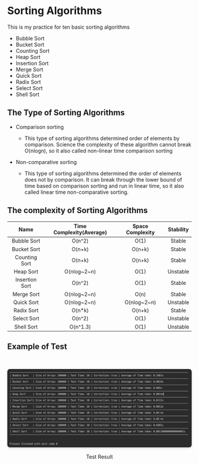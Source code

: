 # Sorting Algorithms
This is my practice for ten basic sorting algorithms
* Bubble Sort
* Bucket Sort
* Counting Sort
* Heap Sort
* Insertion Sort
* Merge Sort
* Quick Sort
* Radix Sort
* Select Sort
* Shell Sort

## The Type of Sorting Algorithms
* Comparison sorting
	* This type of sorting algorithms determined order of elements by comparison. Science the complexity of these algorithm cannot break O(nlogn), so it also called non-linear time comparison sorting  

* Non-comparative sorting
	* This type of sorting algorithms determined the order of elements does not by comparison. It can break through the lower bound of time based on comparison sorting and run in linear time, so it also called linear time non-comparative sorting.

## The complexity of Sorting Algorithms

| Name| Time Complexity(Average) | Space Complexity | Stability|
| :-------: | :-----------: |:-------:|:--------:|
| Bubble Sort   |  O(n^2)	  | O(1)	  |Stable
| Bucket Sort   |  O(n+k) 	  |O(n+k)	  |Stable
| Counting Sort |  O(n+k) 	  |O(n+k)	  |Stable
| Heap Sort     | O(nlog~2~n) | O(1)	  |Unstable
| Insertion Sort| O(n^2) 	  | O(1)	  |Stable
| Merge Sort    | O(nlog~2~n) | O(n)	  |Stable
| Quick Sort    | O(nlog~2~n) |O(nlog~2~n)|Unstable
| Radix Sort    | O(n*k)	  |O(n+k)	  |Stable
| Select Sort   | O(n^2)	  |O(1)		  |Unstable
| Shell Sort    | O(n^1.3)	  |O(1)		  |Unstable

## Example of Test
</br>

<img style="border-radius: 0.5125em;  
box-shadow: 0 2px 4px 0 rgba(34,36,38,.12),0 2px 10px 0 rgba(34,36,38,.08);"  
src="https://github.com/Eric-GH/Sorting/blob/master/ScreenShot.png?raw=true">    
<p align="center">
	Test Result
</p> 
<br>